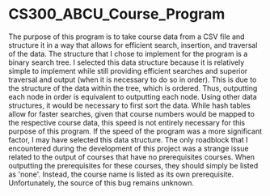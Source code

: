 # CS300_ABCU_Course_Program

The purpose of this program is to take course data from a CSV file and structure it in a way that allows for efficient search, insertion, and traversal of the data. The 
structure that I chose to implement for the program is a binary search tree. I selected this data structure because it is relatively simple to implement while still 
providing efficient searches and superior traversal and output (when it is necessary to do so in order). This is due to the structure of the data within the tree, which 
is ordered. Thus, outputting each node in order is equivalent to outputting each node. Using other data structures, it would be necessary to first sort the data. While 
hash tables allow for faster searches, given that course numbers would be mapped to the respective course data, this speed is not entirely necessary for this purpose of 
this program. If the speed of the program was a more significant factor, I may have selected this data structure. The only roadblock that I encountered during the 
development of this project was a strange issue related to the output of courses that have no prerequisites courses. When outputting the prerequisites for these courses, 
they should simply be listed as 'none'. Instead, the course name is listed as its own prerequisite. Unfortunately, the source of this bug remains unknown.
